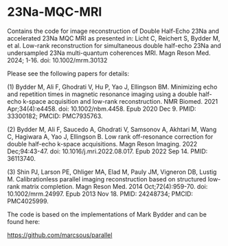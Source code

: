 # 23Na-MQC-MRI
Contains the code for image reconstruction of Double Half-Echo 23Na and accelerated 23Na MQC MRI as presented in:
Licht C, Reichert S, Bydder M, et al. Low-rank reconstruction for simultaneous double half-echo 23Na and undersampled 23Na multi-quantum coherences MRI. Magn Reson Med. 2024; 1-16. doi: 10.1002/mrm.30132

Please see the following papers for details:

(1) Bydder M, Ali F, Ghodrati V, Hu P, Yao J, Ellingson BM. Minimizing echo and repetition times in magnetic resonance imaging using a double half-echo k-space acquisition and low-rank reconstruction. NMR Biomed. 2021 Apr;34(4):e4458. doi: 10.1002/nbm.4458. Epub 2020 Dec 9. PMID: 33300182; PMCID: PMC7935763.

(2) Bydder M, Ali F, Saucedo A, Ghodrati V, Samsonov A, Akhtari M, Wang C, Hagiwara A, Yao J, Ellingson B. Low rank off-resonance correction for double half-echo k-space acquisitions. Magn Reson Imaging. 2022 Dec;94:43-47. doi: 10.1016/j.mri.2022.08.017. Epub 2022 Sep 14. PMID: 36113740.

(3) Shin PJ, Larson PE, Ohliger MA, Elad M, Pauly JM, Vigneron DB, Lustig M. Calibrationless parallel imaging reconstruction based on structured low-rank matrix completion. Magn Reson Med. 2014 Oct;72(4):959-70. doi: 10.1002/mrm.24997. Epub 2013 Nov 18. PMID: 24248734; PMCID: PMC4025999.

The code is based on the implementations of Mark Bydder and can be found here:

https://github.com/marcsous/parallel 
